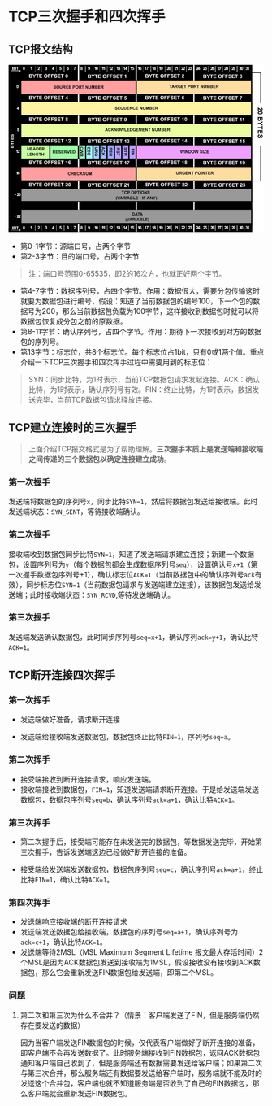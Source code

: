 # TCP三次握手和四次挥手

## TCP报文结构

![TCP数据报文结构](../Images/tcp.jpg)
- 第0-1字节：源端口号，占两个字节
- 第2-3字节：目的端口号，占两个字节
> 注：端口号范围0-65535，即2的16次方，也就正好两个字节。
- 第4-7字节：数据序列号，占四个字节。作用：数据很大，需要分包传输这时就要为数据包进行编号，假设：知道了当前数据包的编号100，下一个包的数据号为200，那么当前数据包负载为100字节，这样接收到数据包时就可以将数据包恢复成分包之前的原数据。
- 第8-11字节：确认序列号，占四个字节。作用：期待下一次接收到对方的数据包的序列号。
- 第13字节：标志位，共8个标志位。每个标志位占1bit，只有0或1两个值。重点介绍一下TCP三次握手和四次挥手过程中需要用到的标志位：
> SYN：同步比特，为1时表示，当前TCP数据包请求发起连接。ACK：确认比特，为1时表示，确认序列号有效。FIN：终止比特，为1时表示，数据发送完毕，当前TCP数据包请求释放连接。
## TCP建立连接时的三次握手
> 上面介绍TCP报文格式是为了帮助理解。**三次握手本质上是发送端和接收端之间传递的三个数据包以确定连接建立成功**。
### 第一次握手

发送端将数据包的序列号`x`，同步比特`SYN=1`，然后将数据包发送给接收端。此时发送端状态：`SYN_SENT`，等待接收端确认。
### 第二次握手
接收端收到数据包同步比特`SYN=1`，知道了发送端请求建立连接；新建一个数据包，设置序列号为`y`（每个数据包都会生成数据序列号`seq`），设置确认号`x+1`（第一次握手数据包序列号+1），确认标志位`ACK=1`（当前数据包中的确认序列号`ack`有效），同步标志位`SYN=1`（当前数据包请求与发送端建立连接），该数据包发送给发送端；此时接收端状态：`SYN_RCVD`,等待发送端确认。
### 第三次握手
发送端发送确认数据包，此时同步序列号`seq=x+1`，确认序列`ack=y+1`，确认比特`ACK=1`。
## TCP断开连接四次挥手
### 第一次挥手

- 发送端做好准备，请求断开连接

- 发送端给接收端发送数据包，数据包终止比特`FIN=1`，序列号`seq=a`。

### 第二次挥手

- 接受端接收到断开连接请求，响应发送端。
- 接收端接收到数据包，`FIN=1`，知道发送端请求断开连接。于是给发送端发送数据包，数据包序列号`seq=b`，确认序列号`ack=a+1`，确认比特`ACK=1`。

### 第三次挥手

- 第二次握手后，接受端可能存在未发送完的数据包，等数据发送完毕，开始第三次握手，告诉发送端这边已经做好断开连接的准备。

- 接受端给发送端发送数据包，数据包序列号`seq=c`，确认序列号`ack=a+1`，终止比特`FIN=1`，确认比特`ACK=1`。

### 第四次挥手

- 发送端响应接收端的断开连接请求
- 发送端发送数据包给接收端，数据包的序列号`seq=a+1`，确认序列号为`ack=c+1`，确认比特`ACK=1`。
- 发送端等待2MSL（MSL Maximum Segment Lifetime 报文最大存活时间）2个MSL是因为ACK数据包发送到接收端为1MSL，假设接收没有接收到ACK数据包，那么它会重新发送FIN数据包给发送端，即第二个MSL。

### 问题

1. 第二次和第三次为什么不合并？（情景：客户端发送了FIN，但是服务端仍然存在要发送的数据）

   因为当客户端发送FIN数据包的时候，仅代表客户端做好了断开连接的准备，即客户端不会再发送数据了。此时服务端接收到FIN数据包，返回ACK数据包通知客户端自己收到了，但是服务端还有数据需要发送给客户端；如果第二次与第三次合并，那么服务端还有数据要发送给客户端时，服务端就不能及时的发送这个合并包，客户端也就不知道服务端是否收到了自己的FIN数据包，那么客户端就会重新发送FIN数据包。